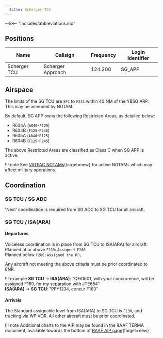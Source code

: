 ```yaml
---
  title: Scherger TCU
---
```


--8<-- "includes/abbreviations.md"

## Positions

| Name               | Callsign       | Frequency        | Login Identifier              |
| ------------------ | -------------- | ---------------- | --------------------------------------|
| Scherger TCU   | Scherger Approach   | 124.200        | SG_APP                                   |

## Airspace

The limits of the SG TCU are `SFC` to `F245` within 40 NM of the YBSG ARP. This may be amended by NOTAM.

By default, SG APP owns the following Restricted Areas, as detailed below:

- R604A (`A040`-`F125`)  
- R604B (`F125`-`F245`)  
- R605A (`A040`-`F125`)   
- R604B (`F125`-`F245`)  

The above Restricted Areas are classified as Class C when SG APP is active.

!!! note
    See [VATPAC NOTAMs](https://vatpac.org/publications/notam){target=new} for active NOTAMs which may affect military operations.

## Coordination
### SG TCU / SG ADC

'Next' coordination is required from SG ADC to SG TCU for all aircraft.

### SG TCU / ISA(ARA) 
#### Departures
Voiceless coordination is in place from SG TCU to ISA(ARA) for aircraft:  
Planned at or above `F280`: `Assigned F280`  
Planned below `F280`: `Assigned the RFL`  

Any aircraft not meeting the above criteria must be prior coordinated to ENR.

!!! example
    <span class="hotline">**SG TCU** -> **ISA(ARA)**</span>: "QFA1601, with your concurrence, will be assigned F160, for my separation with JTE654"  
    <span class="hotline">**ISA(ARA)** -> **SG TCU**</span>: "PFY1234, concur F160"  

#### Arrivals
The Standard assignable level from ISA(ARA) to SG TCU is `F130`, and tracking via WP VOR. All other aircraft must be prior coordinated.

!!! note
    Additional charts to the AIP may be found in the RAAF TERMA document, available towards the bottom of [RAAF AIP page](https://ais-af.airforce.gov.au/australian-aip){target=new}

